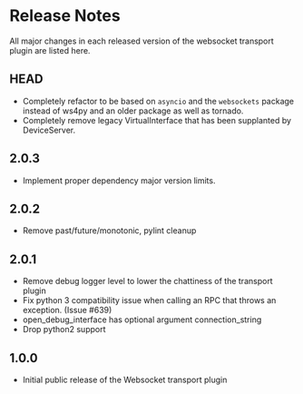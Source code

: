 # Release Notes

All major changes in each released version of the websocket transport plugin are listed here.

## HEAD

- Completely refactor to be based on `asyncio` and the `websockets` package
  instead of ws4py and an older package as well as tornado.
- Completely remove legacy VirtualInterface that has been supplanted by DeviceServer.

## 2.0.3

- Implement proper dependency major version limits.

## 2.0.2

- Remove past/future/monotonic, pylint cleanup

## 2.0.1

- Remove debug logger level to lower the chattiness of the transport plugin
- Fix python 3 compatibility issue when calling an RPC that throws an exception.
  (Issue #639)
- open_debug_interface has optional argument connection_string
- Drop python2 support

## 1.0.0

- Initial public release of the Websocket transport plugin